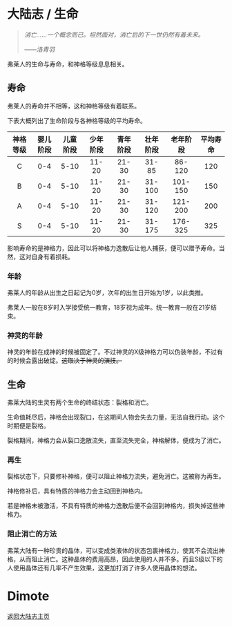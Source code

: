 # 大陆志 / 生命

> *消亡……一个概念而已。坦然面对，消亡后的下一世仍然有着未来。*
>
> ——*洛青羽*

弗莱人的生命与寿命，和神格等级息息相关。

## 寿命

弗莱人的寿命并不相等，这和神格等级有着联系。

下表大概列出了生命阶段与各神格等级的平均寿命。

| 神格等级 | 婴儿阶段 | 儿童阶段 | 少年阶段 | 青年阶段 | 壮年阶段 | 老年阶段 | 平均寿命 |
| :------: | :------: | :------: | :------: | :------: | :------: | :------: | :------: |
|    C     |   0-4    |   5-10   |  11-20   |  21-30   |  31-85   |  86-120  |   120    |
|    B     |   0-4    |   5-10   |  11-20   |  21-30   |  31-100  | 101-150  |   150    |
|    A     |   0-4    |   5-10   |  11-20   |  21-30   |  31-120  | 121-200  |   200    |
|    S     |   0-4    |   5-10   |  11-20   |  21-30   |  31-175  | 176-325  |   325    |

影响寿命的是神格力，因此可以将神格力逸散后让他人捕获，便可以赠予寿命。当然，这对自身有着损耗。

### 年龄

弗莱人的年龄从出生之日起记为0岁，次年的出生日开始为1岁，以此类推。

弗莱人一般在8岁时入学接受统一教育，18岁视为成年。统一教育一般在21岁结束。

### 神灵的年龄

神灵的年龄在成神的时候被固定了。不过神灵的X级神格力可以伪装年龄，不过有的时候会露出破绽。~~这取决于神灵的演技。~~

## 生命

弗莱大陆的生灵有两个生命的终结状态：裂格和消亡。

生命值耗尽后，神格会出现裂口，在这期间人物会失去力量，无法自我行动。这个时期便是裂格。

裂格期间，神格力会从裂口逸散流失，直至流失完全，神格解体，便成为了消亡。

### 再生

裂格状态下，只要修补神格，便可以阻止神格力流失，避免消亡。这被称为再生。

神格修补后，具有特质的神格力会主动回到神格内。

若是神格未被激活，不具有特质的神格力逸散后便不会回到神格内，损失掉这些神格力。

### 阻止消亡的方法

弗莱大陆有一种珍贵的晶体，可以变成类液体的状态包裹神格力，使其不会流出神格，从而阻止消亡。这种晶体的费用高昂，因此使用的人并不多。而且S级以下的人使用晶体还有几率不产生效果，这更加打消了许多人使用晶体的想法。

# Dimote

[返回大陆志主页](index.md/)